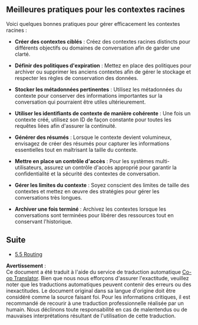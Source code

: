 <!--
CO_OP_TRANSLATOR_METADATA:
{
  "original_hash": "8311f46a35cf608c9780f39b62c9dc3f",
  "translation_date": "2025-06-12T21:34:16+00:00",
  "source_file": "05-AdvancedTopics/mcp-root-contexts/README.md",
  "language_code": "fr"
}
-->
## Meilleures pratiques pour les contextes racines

Voici quelques bonnes pratiques pour gérer efficacement les contextes racines :

- **Créer des contextes ciblés** : Créez des contextes racines distincts pour différents objectifs ou domaines de conversation afin de garder une clarté.

- **Définir des politiques d'expiration** : Mettez en place des politiques pour archiver ou supprimer les anciens contextes afin de gérer le stockage et respecter les règles de conservation des données.

- **Stocker les métadonnées pertinentes** : Utilisez les métadonnées du contexte pour conserver des informations importantes sur la conversation qui pourraient être utiles ultérieurement.

- **Utiliser les identifiants de contexte de manière cohérente** : Une fois un contexte créé, utilisez son ID de façon constante pour toutes les requêtes liées afin d'assurer la continuité.

- **Générer des résumés** : Lorsque le contexte devient volumineux, envisagez de créer des résumés pour capturer les informations essentielles tout en maîtrisant la taille du contexte.

- **Mettre en place un contrôle d'accès** : Pour les systèmes multi-utilisateurs, assurez un contrôle d'accès approprié pour garantir la confidentialité et la sécurité des contextes de conversation.

- **Gérer les limites du contexte** : Soyez conscient des limites de taille des contextes et mettez en œuvre des stratégies pour gérer les conversations très longues.

- **Archiver une fois terminé** : Archivez les contextes lorsque les conversations sont terminées pour libérer des ressources tout en conservant l'historique.

## Suite

- [5.5 Routing](../mcp-routing/README.md)

**Avertissement** :  
Ce document a été traduit à l'aide du service de traduction automatique [Co-op Translator](https://github.com/Azure/co-op-translator). Bien que nous nous efforçons d'assurer l'exactitude, veuillez noter que les traductions automatiques peuvent contenir des erreurs ou des inexactitudes. Le document original dans sa langue d'origine doit être considéré comme la source faisant foi. Pour les informations critiques, il est recommandé de recourir à une traduction professionnelle réalisée par un humain. Nous déclinons toute responsabilité en cas de malentendus ou de mauvaises interprétations résultant de l'utilisation de cette traduction.